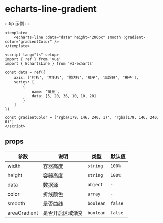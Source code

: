<script lang="ts" setup>
import EchartsLineGradient from '@/echarts/line/echarts-line-gradient.vue'
</script>

# echarts-line-gradient

:::tip 示例
<echarts-line-gradient />
:::

```vue
<template>
    <echarts-line :data="data" height="200px" smooth :gradient-color="gradientColor" />
</template>

<script lang="ts" setup>
import { ref } from 'vue'
import { EchartsLine } from 'v3-echarts'

const data = ref({
    axis: ['衬衫', '羊毛衫', '雪纺衫', '裤子', '高跟鞋', '袜子'],
    series: [
        {
            name: '销量',
            data: [5, 20, 36, 10, 10, 20]
        }
    ]
})

const gradientColor = ['rgba(179, 146, 240, 1)', 'rgba(179, 146, 240, 0)']
</script>
```

## props

| 参数         | 说明             | 类型      | 默认值  |
| ------------ | ---------------- | --------- | ------- |
| width        | 容器高度         | `string`  | `100%`  |
| height       | 容器高度         | `string`  | `100%`  |
| data         | 数据源           | `object`  | `-`     |
| color        | 折线颜色         | `array`   | `-`     |
| smooth       | 是否曲线         | `boolean` | `false` |
| areaGradient | 是否开启区域渐变 | `boolean` | `false` |
